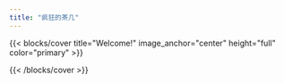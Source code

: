 ```yaml
---
title: "疯狂的茶几"
---
```


{{< blocks/cover title="Welcome!" image_anchor="center" height="full" color="primary" >}}

{{< /blocks/cover >}}